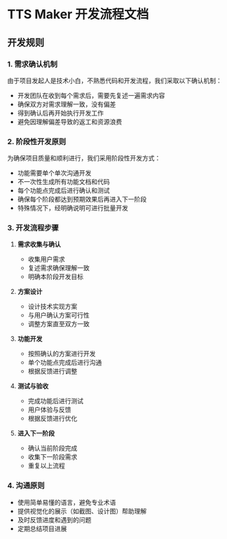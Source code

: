 # TTS Maker 开发流程文档

## 开发规则

### 1. 需求确认机制

由于项目发起人是技术小白，不熟悉代码和开发流程，我们采取以下确认机制：

- 开发团队在收到每个需求后，需要先复述一遍需求内容
- 确保双方对需求理解一致，没有偏差
- 得到确认后再开始执行开发工作
- 避免因理解偏差导致的返工和资源浪费

### 2. 阶段性开发原则

为确保项目质量和顺利进行，我们采用阶段性开发方式：

- 功能需要单个单次沟通开发
- 不一次性生成所有功能文档和代码
- 每个功能点完成后进行确认和测试
- 确保每个阶段都达到预期效果后再进入下一阶段
- 特殊情况下，经明确说明可进行批量开发

### 3. 开发流程步骤

1. **需求收集与确认**
   - 收集用户需求
   - 复述需求确保理解一致
   - 明确本阶段开发目标

2. **方案设计**
   - 设计技术实现方案
   - 与用户确认方案可行性
   - 调整方案直至双方一致

3. **功能开发**
   - 按照确认的方案进行开发
   - 单个功能点完成后进行沟通
   - 根据反馈进行调整

4. **测试与验收**
   - 完成功能后进行测试
   - 用户体验与反馈
   - 根据反馈进行优化

5. **进入下一阶段**
   - 确认当前阶段完成
   - 收集下一阶段需求
   - 重复以上流程

### 4. 沟通原则

- 使用简单易懂的语言，避免专业术语
- 提供视觉化的展示（如截图、设计图）帮助理解
- 及时反馈进度和遇到的问题
- 定期总结项目进展 